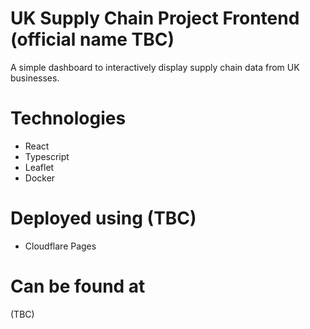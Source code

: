 # UK Supply Chain Project Frontend (official name TBC)

A simple dashboard to interactively display supply chain data from UK businesses.

# Technologies

- React
- Typescript
- Leaflet
- Docker

# Deployed using (TBC)

- Cloudflare Pages


# Can be found at

(TBC)

